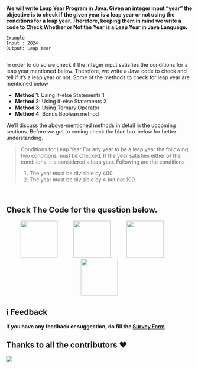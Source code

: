 <br>

**We will write Leap Year Program in Java. Given an integer input “year” the objective is to check if the given year is a leap year or not using the conditions for a leap year. Therefore, keeping them in mind we write a code to Check Whether or Not the Year is a Leap Year in Java Language.**


```
Example
Input : 2024
Output: Leap Year
```
<h2></h2>
In order to do so we check if the integer input satisfies the conditions for a leap year mentioned below. Therefore, we write a Java code to check and tell if it’s a leap year or not. Some of the methods to check for leap year are mentioned below

* **Method 1**: Using if-else Statements 1
* **Method 2**: Using if-else Statements 2
* **Method 3**: Using Ternary Operator
* **Method 4**: Bonus Boolean method

We’ll discuss the above-mentioned methods in detail in the upcoming sections. Before we get to coding check the blue box below for better understanding.

> Conditions for Leap Year
> For any year to be a leap year the following two conditions must be checked. If the year satisfies either of the conditions, it's considered a leap year. Following are the conditions
> 1. The year must be divisible by 400.
> 2. The year must be divisible by 4 but not 100.
 
&nbsp; &nbsp; &nbsp;

## Check The Code for the question below.
<div align="center">
<a href="CODE/C.md" target="blank"><img src="https://upload.wikimedia.org/wikipedia/commons/1/18/C_Programming_Language.svg" width="100"/></a>
&nbsp;&nbsp;&nbsp;&nbsp;&nbsp;&nbsp;&nbsp;&nbsp;&nbsp;
<a href="CODE/C++.md" target="blank"><img src="https://upload.wikimedia.org/wikipedia/commons/1/18/ISO_C%2B%2B_Logo.svg" width="100"/></a>
&nbsp;&nbsp;&nbsp;&nbsp;&nbsp;&nbsp;&nbsp;&nbsp;&nbsp;
<a href="CODE/Python.md" target="blank"><img src="https://www.vectorlogo.zone/logos/python/python-vertical.svg" width="100"/></a>
&nbsp;&nbsp;&nbsp;&nbsp;&nbsp;&nbsp;&nbsp;&nbsp;&nbsp;
<a href="CODE/JAVA.md" target="blank"><img src="https://www.vectorlogo.zone/logos/java/java-vertical.svg" width="100"/></a>
</div>

## ℹ️ Feedback

**If you have any feedback or suggestion, do fill the [Survey Form](https://forms.gle/1TUfnLPksdR12PLv5)**

## Thanks to all the contributors ❤️
<a href = "https://github.com/yashshrivastavaa/TOP-100-Coding-Questions/graphs/contributors">
  <img src = "https://contrib.rocks/image?repo=yashshrivastavaa/TOP-100-Coding-Questions"/>
</a>
